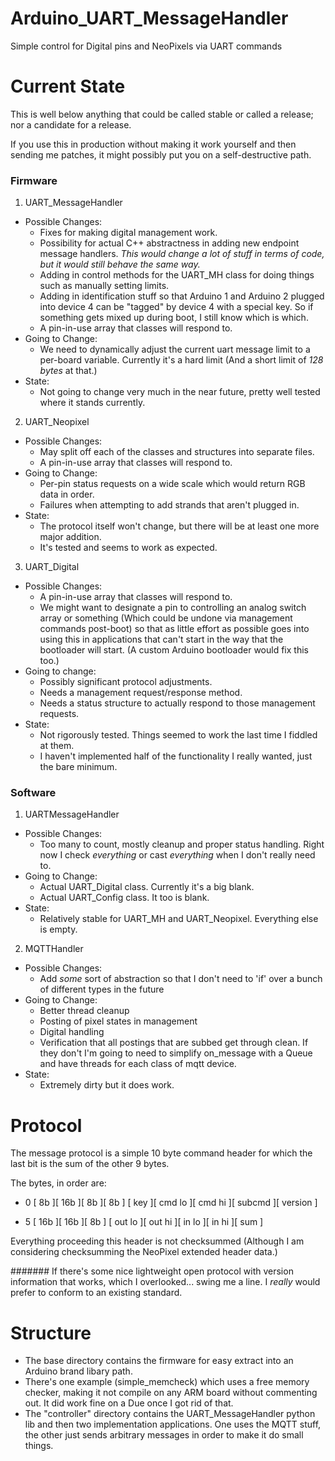 ﻿# Arduino_UART_MessageHandler
Simple control for Digital pins and NeoPixels via UART commands

# Current State
This is well below anything that could be called stable or called a release; nor a candidate for a release.

If you use this in production without making it work yourself and then sending me patches, it might possibly put you on a self-destructive path.

### Firmware
1. UART_MessageHandler
  - Possible Changes:
    * Fixes for making digital management work.
    * Possibility for actual C++ abstractness in adding new endpoint message handlers. *This would change a lot of stuff in terms of code, but it would still behave the same way.*
    * Adding in control methods for the UART_MH class for doing things such as manually setting limits.
    * Adding in identification stuff so that Arduino 1 and Arduino 2 plugged into device 4 can be "tagged" by device 4 with a special key.  So if something gets mixed up during boot, I still know which is which.
    * A pin-in-use array that classes will respond to.
  - Going to Change:
    * We need to dynamically adjust the current uart message limit to a per-board variable.  Currently it's a hard limit (And a short limit of *128 bytes* at that.)
  - State:
    * Not going to change very much in the near future, pretty well tested where it stands currently.

2. UART_Neopixel
  - Possible Changes:
    * May split off each of the classes and structures into separate files.
    * A pin-in-use array that classes will respond to.
  - Going to Change:
    * Per-pin status requests on a wide scale which would return RGB data in order.
    * Failures when attempting to add strands that aren't plugged in.
  - State:
    * The protocol itself won't change, but there will be at least one more major addition.
    * It's tested and seems to work as expected.

3. UART_Digital
  - Possible Changes:
    * A pin-in-use array that classes will respond to.
    * We might want to designate a pin to controlling an analog switch array or something (Which could be undone via management commands post-boot) so that as little effort as possible goes into using this in applications that can't start in the way that the bootloader will start. (A custom Arduino bootloader would fix this too.)
  - Going to change:
    * Possibly significant protocol adjustments.
    * Needs a management request/response method.
    * Needs a status structure to actually respond to those management requests.
  - State:
    * Not rigorously tested.  Things seemed to work the last time I fiddled at them.
    * I haven't implemented half of the functionality I really wanted, just the bare minimum.

### Software
1. UARTMessageHandler
  - Possible Changes:
    * Too many to count, mostly cleanup and proper status handling.  Right now I check *everything* or cast *everything* when I don't really need to.
  - Going to Change:
    * Actual UART_Digital class.  Currently it's a big blank.
    * Actual UART_Config class.  It too is blank.
  - State:
    * Relatively stable for UART_MH and UART_Neopixel.  Everything else is empty.

2. MQTTHandler
  - Possible Changes:
    * Add *some* sort of abstraction so that I don't need to 'if' over a bunch of different types in the future
  - Going to Change:
    * Better thread cleanup
    * Posting of pixel states in management
    * Digital handling
    * Verification that all postings that are subbed get through clean.  If they don't I'm going to need to simplify on_message with a Queue and have threads for each class of mqtt device.
  - State:
    * Extremely dirty but it does work.

# Protocol
The message protocol is a simple 10 byte command header for which the last bit is the sum of the other 9 bytes.

The bytes, in order are:

- 0
[ 8b      ][         16b        ][   8b    ][   8b    ]
[   key   ][ cmd lo  ][ cmd hi  ][ subcmd  ][ version ]

- 5
[         16b        ][         16b        ][   8b    ]
[ out lo  ][ out hi  ][  in lo  ][  in hi  ][   sum   ]

Everything proceeding this header is not checksummed (Although I am considering checksumming the NeoPixel extended header data.)

####### If there's some nice lightweight open protocol with version information that works, which I overlooked... swing me a line.  I *really* would prefer to conform to an existing standard.

# Structure

- The base directory contains the firmware for easy extract into an Arduino brand libary path.
- There's one example (simple_memcheck) which uses a free memory checker, making it not compile on any ARM board without commenting out.  It did work fine on a Due once I got rid of that.
- The "controller" directory contains the UART_MessageHandler python lib and then two implementation applications.  One uses the MQTT stuff, the other just sends arbitrary messages in order to make it do small things.
